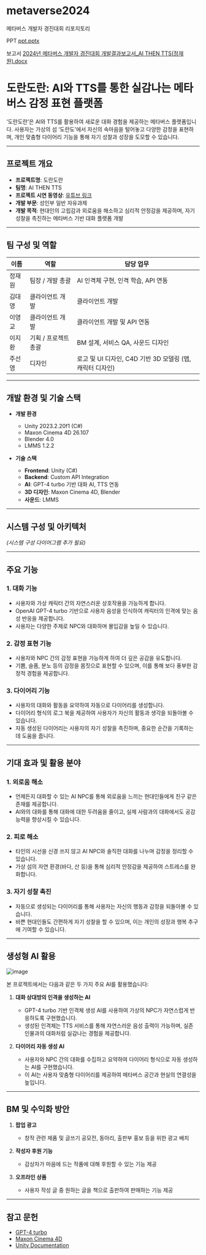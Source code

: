 # metaverse2024
메타버스 개발자 경진대회 리포지토리

PPT
[ppt.pptx](https://github.com/user-attachments/files/18394559/ppt.pptx)

보고서
[2024년 메타버스 개발자 경진대회 개발결과보고서_AI THEN TTS(정재원).docx](https://github.com/user-attachments/files/18394567/2024._AI.THEN.TTS.docx)

# 도란도란: AI와 TTS를 통한 실감나는 메타버스 감정 표현 플랫폼

‘도란도란’은 AI와 TTS를 활용하여 새로운 대화 경험을 제공하는 메타버스 플랫폼입니다. 사용자는 가상의 섬 ‘도란도’에서 자신의 속마음을 털어놓고 다양한 감정을 표현하며, 개인 맞춤형 다이어리 기능을 통해 자기 성찰과 성장을 도모할 수 있습니다.

---

## 프로젝트 개요

- **프로젝트명**: 도란도란
- **팀명**: AI THEN TTS
- **프로젝트 시연 동영상**: [유튜브 링크](https://youtu.be/HAOirkF3qN0)
- **개발 부문**: 성인부 일반 자유과제
- **개발 목적**: 현대인의 고립감과 외로움을 해소하고 심리적 안정감을 제공하며, 자기 성찰을 촉진하는 메타버스 기반 대화 플랫폼 개발

---

## 팀 구성 및 역할

| 이름     | 역할                     | 담당 업무                                       |
|----------|--------------------------|------------------------------------------------|
| 정재원   | 팀장 / 개발 총괄         | AI 인격체 구현, 인격 학습, API 연동            |
| 김대영   | 클라이언트 개발          | 클라이언트 개발                                |
| 이영교   | 클라이언트 개발          | 클라이언트 개발 및 API 연동                    |
| 이지환   | 기획 / 프로젝트 총괄     | BM 설계, 서비스 QA, 사운드 디자인              |
| 주선영   | 디자인                   | 로고 및 UI 디자인, C4D 기반 3D 모델링 (맵, 캐릭터 디자인) |

---

## 개발 환경 및 기술 스택

- **개발 환경**
  - Unity 2023.2.20f1 (C#)
  - Maxon Cinema 4D 26.107
  - Blender 4.0
  - LMMS 1.2.2

- **기술 스택**
  - **Frontend**: Unity (C#)
  - **Backend**: Custom API Integration
  - **AI**: GPT-4 turbo 기반 대화 AI, TTS 연동
  - **3D 디자인**: Maxon Cinema 4D, Blender
  - **사운드**: LMMS

---

## 시스템 구성 및 아키텍처

*(시스템 구성 다이어그램 추가 필요)*

---

## 주요 기능

### 1. 대화 기능
- 사용자와 가상 캐릭터 간의 자연스러운 상호작용을 가능하게 합니다.
- OpenAI GPT-4 turbo 기반으로 사용자 음성을 인식하여 캐릭터의 인격에 맞는 음성 반응을 제공합니다.
- 사용자는 다양한 주제로 NPC와 대화하며 몰입감을 높일 수 있습니다.

### 2. 감정 표현 기능
- 사용자와 NPC 간의 감정 표현을 가능하게 하여 더 깊은 공감을 유도합니다.
- 기쁨, 슬픔, 분노 등의 감정을 몸짓으로 표현할 수 있으며, 이를 통해 보다 풍부한 감정적 경험을 제공합니다.

### 3. 다이어리 기능
- 사용자의 대화와 활동을 요약하여 자동으로 다이어리를 생성합니다.
- 다이어리 형식의 로그 북을 제공하여 사용자가 자신의 활동과 생각을 되돌아볼 수 있습니다.
- 자동 생성된 다이어리는 사용자의 자기 성찰을 촉진하며, 중요한 순간을 기록하는 데 도움을 줍니다.

---

## 기대 효과 및 활용 분야

### 1. 외로움 해소
- 언제든지 대화할 수 있는 AI NPC를 통해 외로움을 느끼는 현대인들에게 친구 같은 존재를 제공합니다.
- AI와의 대화를 통해 대화에 대한 두려움을 줄이고, 실제 사람과의 대화에서도 공감 능력을 향상시킬 수 있습니다.

### 2. 피로 해소
- 타인의 시선을 신경 쓰지 않고 AI NPC와 솔직한 대화를 나누며 감정을 정리할 수 있습니다.
- 가상 섬의 자연 환경(바다, 산 등)을 통해 심리적 안정감을 제공하여 스트레스를 완화합니다.

### 3. 자기 성찰 촉진
- 자동으로 생성되는 다이어리를 통해 사용자는 자신의 행동과 감정을 되돌아볼 수 있습니다.
- 바쁜 현대인들도 간편하게 자기 성찰을 할 수 있으며, 이는 개인의 성장과 행복 추구에 기여할 수 있습니다.

---

## 생성형 AI 활용

![image](https://github.com/user-attachments/assets/5b9adc52-16f9-4d52-af53-c02785b1ad64)


본 프로젝트에서는 다음과 같은 두 가지 주요 AI를 활용했습니다:

1. **대화 상대방의 인격을 생성하는 AI**
   - GPT-4 turbo 기반 인격체 생성 AI를 사용하여 가상의 NPC가 자연스럽게 반응하도록 구현했습니다.
   - 생성된 인격체는 TTS 서비스를 통해 자연스러운 음성 출력이 가능하며, 실존 인물과의 대화처럼 실감나는 경험을 제공합니다.

2. **다이어리 자동 생성 AI**
   - 사용자와 NPC 간의 대화를 수집하고 요약하여 다이어리 형식으로 자동 생성하는 AI를 구현했습니다.
   - 이 AI는 사용자 맞춤형 다이어리를 제공하여 메타버스 공간과 현실의 연결성을 높입니다.

---

## BM 및 수익화 방안

1. **팝업 광고**
   - 창작 관련 제품 및 글쓰기 공모전, 동아리, 출판부 홍보 등을 위한 광고 배치

2. **작성자 후원 기능**
   - 감상자가 마음에 드는 작품에 대해 후원할 수 있는 기능 제공

3. **오프라인 상품**
   - 사용자 작성 글 중 원하는 글을 책으로 출판하여 판매하는 기능 제공

---


## 참고 문헌

- [GPT-4 turbo](https://openai.com/)  
- [Maxon Cinema 4D](https://www.maxon.net/)  
- [Unity Documentation](https://unity.com/)
